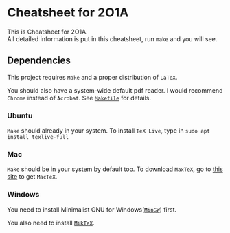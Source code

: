 # Cheatsheet for 2O1A

This is Cheatsheet for 2O1A.  
All detailed information is put in this cheatsheet, run `make` and you will see.

## Dependencies

This project requires `Make` and a proper distribution of `LaTeX`. 

You should also have a system-wide default pdf reader. I would recommend `Chrome` instead of `Acrobat`.
See [`Makefile`](Makefile) for details.

### Ubuntu
`Make` should already in your system. To install `TeX Live`, type in `sudo apt install texlive-full`

### Mac
`Make` should be in your system by default too. To download `MaxTeX`, go to [this site](http://www.tug.org/mactex/) to get `MacTeX`.

### Windows
You need to install Minimalist GNU for Windows([`MinGW`](http://www.mingw.org/)) first.

You also need to install [`MikTeX`](https://miktex.org/).